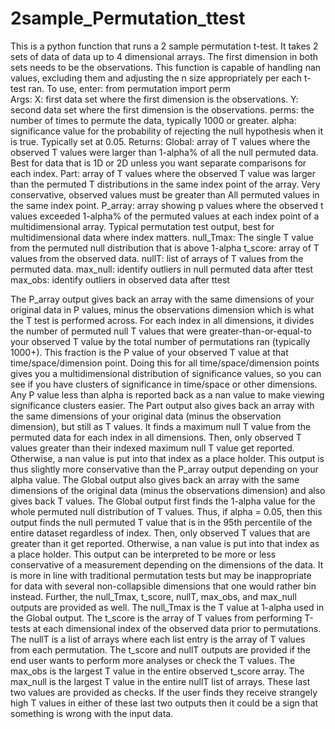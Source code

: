 # 2sample_Permutation_ttest
This is a python function that runs a 2 sample permutation t-test. It takes 2 sets of data of data up to 4 dimensional arrays. The first dimension in both sets needs to be the observations. This function is capable of handling nan values, excluding them and adjusting the n size appropriately per each t-test ran. To use, enter: from permutation import perm      
   Args:
   X: first data set where the first dimension is the observations.
   Y: second data set where the first dimension is the observations.
   perms:  the number of times to permute the data, typically 1000 or greater.
   alpha: significance value for the probability of rejecting the null hypothesis when it is true. Typically set at 0.05.
   Returns: 
   Global: array of T values where the observed T values were larger than 1-alpha% of all the null permuted data. Best for data that is 1D or 2D unless you want separate comparisons for each index. 
   Part: array of T values where the observed T value was larger than the permuted T distributions in the same index point of the array. Very conservative, observed values must be greater than All permuted values in the same index point.
   P_array: array showing p values where the observed t values exceeded 1-alpha% of the permuted values at each index point of a multidimensional array. Typical permutation test output, best for multidimensional data where index matters. 
   null_Tmax: The single T value from the permuted null distribution that is above 1-alpha 
   t_score: array of T values from the observed data.
   nullT: list of arrays of T values from the permuted data.
   max_null: identify outliers in null permuted data after ttest
   max_obs: identify outliers in observed data after ttest

The P_array output gives back an array with the same dimensions of your original data in P values, minus the observations dimension which is what the T test is performed across. For each index in all dimensions, it divides the number of permuted null T values that were greater-than-or-equal-to your observed T value by the total number of permutations ran (typically 1000+). This fraction is the P value of your observed T value at that time/space/dimension point. Doing this for all time/space/dimension points gives you a multidimensional distribution of significance values, so you can see if you have clusters of significance in time/space or other dimensions. Any P value less than alpha is reported back as a nan value to make viewing significance clusters easier. 
	The Part output also gives back an array with the same dimensions of your original data (minus the observation dimension), but still as T values. It finds a maximum null T value from the permuted data for each index in all dimensions. Then, only observed T values greater than their indexed maximum null T value get reported. Otherwise, a nan value is put into that index as a place holder. This output is thus slightly more conservative than the P_array output depending on your alpha value.
	The Global output also gives back an array with the same dimensions of the original data (minus the observations dimension) and also gives back T values. The Global output first finds the 1-alpha value for the whole permuted null distribution of T values. Thus, if alpha = 0.05, then this output finds the null permuted T value that is in the 95th percentile of the entire dataset regardless of index. Then, only observed T values that are greater than it get reported. Otherwise, a nan value is put into that index as a place holder. This output can be interpreted to be more or less conservative of a measurement depending on the dimensions of the data. It is more in line with traditional permutation tests but may be inappropriate for data with several non-collapsible dimensions that one would rather bin instead. 
	Further, the null_Tmax, t_score, nullT, max_obs, and max_null outputs are provided as well. The null_Tmax is the T value at 1-alpha used in the Global output. The t_score is the array of T values from performing T-tests at each dimensional index of the observed data prior to permutations. The nullT is a list of arrays where each list entry is the array of T values from each permutation. The t_score and nullT outputs are provided if the end user wants to perform more analyses or check the T values. The max_obs is the largest T value in the entire observed t_score array. The max_null is the largest T value in the entire nullT list of arrays. These last two values are provided as checks. If the user finds they receive strangely high T values in either of these last two outputs then it could be a sign that something is wrong with the input data.

